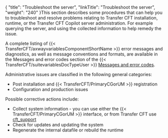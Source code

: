 {
    "title": "Troubleshoot the server",
    "linkTitle": "Troubleshoot the server",
    "weight": "240"
}This section describes some procedures that can help you to troubleshoot and resolve problems relating to Transfer CFT installation, runtime, or the Transfer CFT Copilot server administration. For example querying the server, and using the collected information to help remedy the issue.

A complete listing of {{< TransferCFT/axwayvariablesComponentShortName  >}} error messages and diagnostics, as well as message conventions and formats, are available in the Messages and error codes section of the {{< TransferCFT/suitevariablesDocTypeUser  >}} [](../messages_and_error_codes_start_here)[Messages and error codes](../messages_and_error_codes_start_here).

Administrative issues are classified in the following general categories:

- Post installation and {{< TransferCFT/PrimaryCGorUM  >}} registration
- Configuration and production issues

Possible corrective actions include:

- Collect system information - you can use either the {{< TransferCFT/PrimaryCGorUM  >}} interface, or from Transfer CFT use [cft_support](../../cft_intro_install/unix_install_start_here/troubleshoot_registration/support_tools)
- Check for updates and updating the system
- Regenerate the internal datafile or rebuild the runtime
